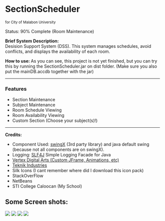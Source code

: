 <h1>SectionScheduler</h1>
<p><small>for City of Malabon University</small></p>
<p>Status: 90% Complete (Room Maintenance)</p>
<p>
<b>Brief System Description:</b>
<br>
Desision Support System (DSS). This system manages schedules, avoid conflicts, 
and displays the availability of each room.
</p>
<p><b>How to use: </b>As you can see, this project is not yet finished, but you can try this
by running the SectionScheduler.jar on dist folder. (Make sure you also put the mainDB.accdb together with the jar)</p>
<hr>
<p><h3>Features</h3></p>
<ul>
  <li>Section Maintenance</li>
  <li>Subject Maintenance</li>
  <li>Room Schedule Viewing</li>
  <li>Room Availability Viewing</li>
  <li>Custom Section (Choose your subject(s)!)</li>
</ul>
<hr>
<p><b>Credits: </b></p>
<ul>
<li>Component Used: <a href="https://swingx.java.net">swingX</a> (3rd party library) and java default swing (because not all components are on swingX).</li>
<li>Logging: <a href="http://www.slf4j.org">SLF4J</a> Simple Logging Facade for Java</li>
<li><a href="https://www.youtube.com/channel/UCLuXaf-zBsw8Lzz6nqr66Jw">Vertex Digital Arts (Custom JFrame, Animations, etc)</li>
<li><a href="http://www.teknikindustries.com">Teknik Industries</a></li>
<li>Silk Icons (I cant remember where did I download this icon pack)</li>
<li>StackOverFlow</li>
<li>NetBeans</li>
<li>STI College Caloocan (My School)</li>
</ul>
<h2>Some Screen shots: </h2>
<img src="http://s12.postimg.org/z3zzmmvm5/main.png"></img>
<img src="http://s9.postimg.org/3wzsa5hdr/sidebar.png"></img>
<img src="http://s11.postimg.org/i9ftba1z7/addsection.png"></img>
<img src="http://s12.postimg.org/hjz527kwd/roomavail.png"></img>
